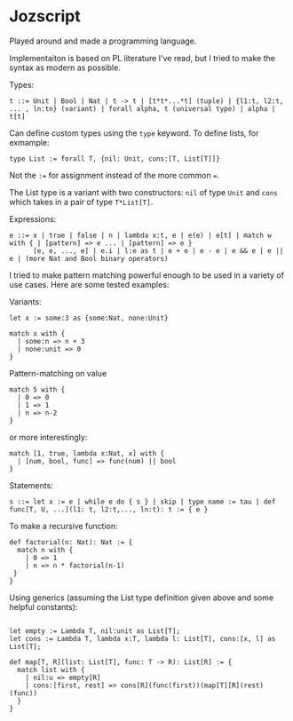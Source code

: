 # Jozscript
Played around and made a programming language.

Implementaiton is based on PL literature I've read, but I tried to make the syntax as modern as possible.

Types:
```
t ::= Unit | Bool | Nat | t -> t | [t*t*...*t] (tuple) | {l1:t, l2:t, ... , ln:tn} (variant) | forall alpha, t (universal type) | alpha | t[t]
```

Can define custom types using the `type` keyword. To define lists, for exmample:

`type List := forall T, {nil: Unit, cons:[T, List[T]]}`

Not the `:=` for assignment instead of the more common `=`.

The List type is a variant with two constructors: `nil` of type `Unit` and `cons` which takes in a pair of type `T*List[T]`.

Expressions:
```
e ::= x | true | false | n | lambda x:t, e | e(e) | e[t] | match w with { | [pattern] => e ... | [pattern] => e }
      [e, e, ..., e] | e.i | l:e as t | e + e | e - e | e && e | e || e | (more Nat and Bool binary operators)
```
      
I tried to make pattern matching powerful enough to be used in a variety of use cases. Here are some tested examples:

Variants:

```
let x := some:3 as {some:Nat, none:Unit} 

match x with {
  | some:n => n + 3
  | none:unit => 0
}
```

Pattern-matching on value

```
match 5 with {
  | 0 => 0
  | 1 => 1
  | n => n-2
}
```

or more interestingly:

```
match [1, true, lambda x:Nat, x] with {
  | [num, bool, func] => func(num) || bool
}
```

Statements:
```
s ::= let x := e | while e do { s } | skip | type name := tau | def func[T, U, ...](l1: t, l2:t,..., ln:t): t := { e }
```

To make a recursive function:

```
def factorial(n: Nat): Nat := {
  match n with {
    | 0 => 1
    | n => n * factorial(n-1)
 }
}
```

Using generics (assuming the List type definition given above and some helpful constants):

```

let empty := Lambda T, nil:unit as List[T];
let cons := Lambda T, lambda x:T, lambda l: List[T], cons:[x, l] as List[T];

def map[T, R](list: List[T], func: T -> R): List[R] := {
  match list with {
    | nil:u => empty[R]
    | cons:[first, rest] => cons[R](func(first))(map[T][R](rest)(func))
  }
}
```
    
      
 
